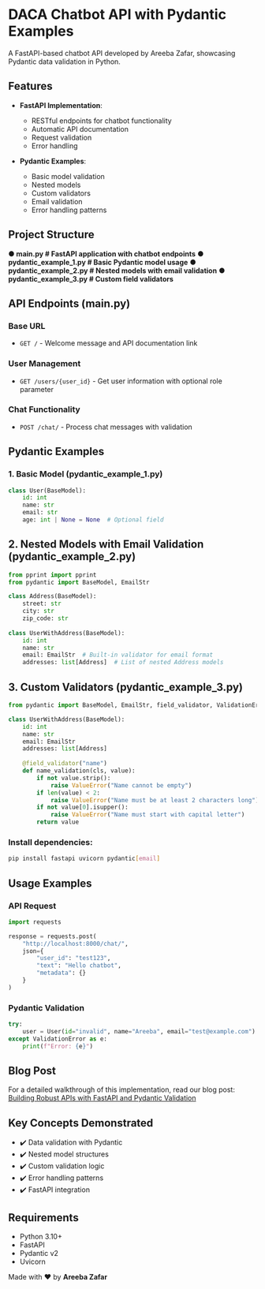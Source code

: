 # DACA Chatbot API with Pydantic Examples

A FastAPI-based chatbot API developed by Areeba Zafar, showcasing Pydantic data validation in Python.

## Features

- **FastAPI Implementation**:
  - RESTful endpoints for chatbot functionality
  - Automatic API documentation
  - Request validation
  - Error handling

- **Pydantic Examples**:
  - Basic model validation
  - Nested models
  - Custom validators
  - Email validation
  - Error handling patterns

## Project Structure

 **● main.py # FastAPI application with chatbot endpoints**
 **● pydantic_example_1.py # Basic Pydantic model usage**
 **● pydantic_example_2.py # Nested models with email validation**
 **● pydantic_example_3.py # Custom field validators**

## API Endpoints (main.py)

### Base URL
- `GET /` - Welcome message and API documentation link

### User Management
- `GET /users/{user_id}` - Get user information with optional role parameter

### Chat Functionality
- `POST /chat/` - Process chat messages with validation

## Pydantic Examples

### 1. Basic Model (pydantic_example_1.py)
```python
class User(BaseModel):
    id: int
    name: str
    email: str
    age: int | None = None  # Optional field
```

## 2. Nested Models with Email Validation (pydantic_example_2.py)

```python
from pprint import pprint
from pydantic import BaseModel, EmailStr

class Address(BaseModel):
    street: str
    city: str
    zip_code: str
    
class UserWithAddress(BaseModel):
    id: int
    name: str
    email: EmailStr  # Built-in validator for email format
    addresses: list[Address]  # List of nested Address models
```

## 3. Custom Validators (pydantic_example_3.py)

```python
from pydantic import BaseModel, EmailStr, field_validator, ValidationError

class UserWithAddress(BaseModel):
    id: int
    name: str
    email: EmailStr
    addresses: list[Address]
    
    @field_validator("name")
    def name_validation(cls, value):
        if not value.strip():
            raise ValueError("Name cannot be empty")
        if len(value) < 2:
            raise ValueError("Name must be at least 2 characters long")
        if not value[0].isupper():
            raise ValueError("Name must start with capital letter")
        return value

```

### Install dependencies:
```bash
pip install fastapi uvicorn pydantic[email]
```

## Usage Examples

### API Request
```python
import requests

response = requests.post(
    "http://localhost:8000/chat/",
    json={
        "user_id": "test123",
        "text": "Hello chatbot",
        "metadata": {}
    }
)
```

### Pydantic Validation

```python
try:
    user = User(id="invalid", name="Areeba", email="test@example.com")
except ValidationError as e:
    print(f"Error: {e}")
```

## Blog Post
For a detailed walkthrough of this implementation, read our blog post:  
[Building Robust APIs with FastAPI and Pydantic Validation](https://medium.com/@areebazafar715/building-a-chat-application-in-fastapi-with-pydantic-ba5ba166832f)  

## Key Concepts Demonstrated
- ✔️ Data validation with Pydantic  
- ✔️ Nested model structures  
- ✔️ Custom validation logic  
- ✔️ Error handling patterns  
- ✔️ FastAPI integration  

## Requirements
- Python 3.10+  
- FastAPI  
- Pydantic v2  
- Uvicorn  

Made with ❤ by **Areeba Zafar**
